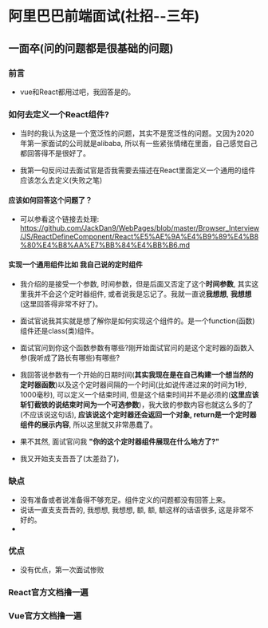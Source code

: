 # 阿里巴巴前端面试(社招--三年)

## 一面卒(问的问题都是很基础的问题)

### 前言
- vue和React都用过吧，我回答是的。

### 如何去定义一个React组件?
- 当时的我认为这是一个宽泛性的问题，其实不是宽泛性的问题。又因为2020年第一家面试的公司就是alibaba, 所以有一些紧张情绪在里面，自己感觉自己都回答得不是很好了。

- 我第一句反问过去面试官是否我需要去描述在React里面定义一个通用的组件应该怎么去定义(失败之笔)

#### 应该如何回答这个问题了？

- 可以参看这个链接去处理: https://github.com/JackDan9/WebPages/blob/master/Browser_Interview/JS/ReactDefineComponent/React%E5%AE%9A%E4%B9%89%E4%B8%80%E4%B8%AA%E7%BB%84%E4%BB%B6.md

#### 实现一个通用组件比如 我自己说的定时组件

- 我介绍的是接受一个参数, 时间参数，但是后面又否定了这个**时间参数**, 其实这里我并不会这个定时器组件, 或者说我是忘记了。我就一直说**我想想**, **我想想**(这里回答得非常不好了)。
- 面试官说我其实就是想了解你是如何实现这个组件的。是一个function(函数)组件还是class(类)组件。

- 面试官问到你这个函数参数有哪些?刚开始面试官问的是这个定时器的函数入参(我听成了路长有哪些)有哪些?
- 我回答说参数有一个开始的日期时间(**其实我现在是在自己构建一个想当然的定时器函数**)以及这个定时器间隔的一个时间(比如说传递过来的时间为1秒, 1000毫秒), 可以定义一个结束时间, 但是这个结束时间并不是必须的(**这里应该斩钉截铁的说结束时间为一个可选参数**)，我大致的参数内容也就这么多的了(不应该说这句话), **应该说这个定时器还会返回一个对象, return是一个定时器组件的展示内容**, 所以这里就又非常愚蠢了。

- 果不其然, 面试官问我 **"你的这个定时器组件展现在什么地方了?"**
- 我又开始支支吾吾了(太差劲了)，



### 缺点
- 没有准备或者说准备得不够充足。组件定义的问题都没有回答上来。
- 说话一直支支吾吾的, 我想想, 我想想, 额, 额, 额这样的话语很多, 这是非常不好的。
-

### 优点
- 没有优点，第一次面试惨败

### React官方文档撸一遍

### Vue官方文档撸一遍




